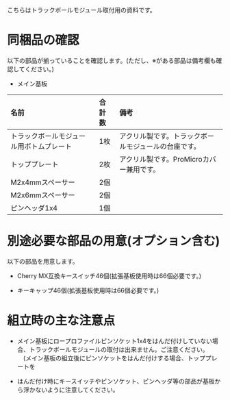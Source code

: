 こちらはトラックボールモジュール取付用の資料です。
# 同梱品の確認
以下の部品が揃っていることを確認します。(ただし、※がある部品は備考欄も確認してください。)

*   メイン基板

|名前|合計数|備考|
|:-|:-|:-|
|トラックボールモジュール用ボトムプレート|1枚|アクリル製です。トラックボールモジュールの台座です。|
|トッププレート|2枚|アクリル製です。ProMicroカバー兼用です。|
|M2x4mmスペーサー|2個||
|M2x6mmスペーサー|2個||
|ピンヘッダ1x4|1個||

# 別途必要な部品の用意(オプション含む)
以下の部品を用意します。

* Cherry MX互換キースイッチ46個(拡張基板使用時は66個必要です。)

* キーキャップ46個(拡張基板使用時は66個必要です。)

# 組立時の主な注意点
* メイン基板にロープロファイルピンソケット1x4をはんだ付けしていない場合、トラックボールモジュールの取付は出来ません。ご注意ください。
　(メイン基板の組立後にピンソケットをはんだ付けする場合、トッププレートを

* はんだ付け時にキースイッチやピンソケット、ピンヘッダ等の部品が基板から浮かないように注意してください。

# 


